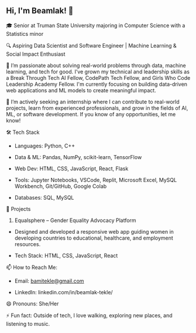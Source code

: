 ## Hi, I'm Beamlak! 👋
🎓 Senior at Truman State University majoring in Computer Science with a Statistics minor

🔍 Aspiring Data Scientist and Software Engineer | Machine Learning & Social Impact Enthusiast



🌱 I’m passionate about solving real-world problems through data, machine learning, and tech for good. I’ve grown my technical and leadership skills as a Break Through Tech AI Fellow, CodePath Tech Fellow, and Girls Who Code Leadership Academy Fellow. I'm currently focusing on building data-driven web applications and ML models to create meaningful impact.


🤔 I’m actively seeking an internship where I can contribute to real-world projects, learn from experienced professionals, and grow in the fields of AI, ML, or software development. If you know of any opportunities, let me know!




🛠 Tech Stack

- Languages: Python, C++

- Data & ML: Pandas, NumPy, scikit-learn, TensorFlow

- Web Dev: HTML, CSS, JavaScript, React, Flask

- Tools: Jupyter Notebooks, VSCode, Replit, Microsoft Excel, MySQL Workbench, Git/GitHub, Google Colab

- Databases: SQL, MySQL




🚀 Projects

1. Equalsphere – Gender Equality Advocacy Platform
   
- Designed and developed a responsive web app guiding women in developing countries to educational, healthcare, and employment resources.

- Tech Stack: HTML, CSS, JavaScript, React




📫 How to Reach Me: 

- Email: bamitekle@gmail.com

- LinkedIn: linkedin.com/in/beamlak-tekle/




😄 Pronouns: She/Her



⚡ Fun fact: Outside of tech, I love walking, exploring new places, and listening to music.
<!--
**BeamlakTekle/BeamlakTekle** is a ✨ _special_ ✨ repository because its `README.md` (this file) appears on your GitHub profile.




 


-->
